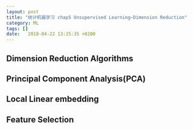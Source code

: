 ```yaml
---
layout: post
title: "统计机器学习 chap5 Unsupervised Learning—Dimension Reduction"
category: ML
tags: []
date:   2018-04-22 13:25:35 +0200
---
```


## Dimension Reduction Algorithms



## Principal Component Analysis(PCA)



## Local Linear embedding



## Feature Selection

